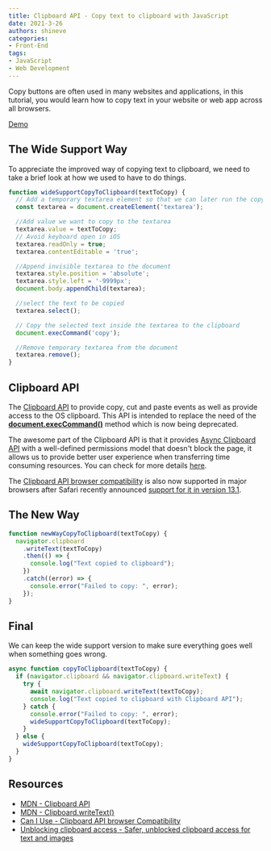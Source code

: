 ```yaml
---
title: Clipboard API - Copy text to clipboard with JavaScript
date: 2021-3-26
authors: shineve
categories:
- Front-End
tags:
- JavaScript
- Web Development
---
```

Copy buttons are often used in many websites and applications, in this tutorial, you would learn how to copy text in your website or web app across all browsers.

[Demo](https://codepen.io/shineve/pen/VwPaPda)

## The Wide Support Way

To appreciate the improved way of copying text to clipboard, we need to take a brief look at how we used to have to do things.

```jsx
function wideSupportCopyToClipboard(textToCopy) {
  // Add a temporary textarea element so that we can later run the copy command
  const textarea = document.createElement('textarea');

  //Add value we want to copy to the textarea
  textarea.value = textToCopy;
  // Avoid keyboard open in iOS
  textarea.readOnly = true;
  textarea.contentEditable = 'true';

  //Append invisible textarea to the document
  textarea.style.position = 'absolute';
  textarea.style.left = '-9999px';
  document.body.appendChild(textarea);

  //select the text to be copied
  textarea.select();

  // Copy the selected text inside the textarea to the clipboard
  document.execCommand('copy');

  //Remove temporary textarea from the document
  textarea.remove();
}
```

<!--truncate-->

## Clipboard API

The [Clipboard API](https://developer.mozilla.org/en-US/docs/Web/API/Clipboard_API) to provide copy, cut and paste events as well as provide access to the OS clipboard. This API is intended to replace the need of the **[document.execCommand()](https://developer.mozilla.org/en-US/docs/Web/API/Document/execCommand)** method which is now being deprecated.

The awesome part of the Clipboard API is that it provides [Async Clipboard API](https://www.w3.org/TR/clipboard-apis/#async-clipboard-api) with a well-defined permissions model that doesn't block the page, it allows us to provide better user experience when transferring time consuming resources. You can check for more details [here](https://blog.alyssaholland.me/how-to-copy-text-to-the-clipboard-using-jsx).

The [Clipboard API browser compatibility](https://caniuse.com/?search=clipboard) is also now supported in major browsers after Safari recently announced [support for it in version 13.1](https://webkit.org/blog/10855/).

## The New Way

```jsx
function newWayCopyToClipboard(textToCopy) {
  navigator.clipboard
    .writeText(textToCopy)
    .then(() => {
      console.log("Text copied to clipboard");
    })
    .catch((error) => {
      console.error("Failed to copy: ", error);
    });
}
```

## Final

We can keep the wide support version to make sure everything goes well when something goes wrong.

```jsx
async function copyToClipboard(textToCopy) {
  if (navigator.clipboard && navigator.clipboard.writeText) {
    try {
      await navigator.clipboard.writeText(textToCopy);
      console.log("Text copied to clipboard with Clipboard API");
    } catch {
      console.error("Failed to copy: ", error);
      wideSupportCopyToClipboard(textToCopy);
    }
  } else {
    wideSupportCopyToClipboard(textToCopy);
  }
}
```

## Resources

- [MDN - Clipboard API](https://developer.mozilla.org/en-US/docs/Web/API/Clipboard_API)
- [MDN - Clipboard.writeText()](https://developer.mozilla.org/en-US/docs/Web/API/Clipboard/writeText)
- [Can I Use - Clipboard API browser Compatibility](https://caniuse.com/?search=clipboard)
- [Unblocking clipboard access - Safer, unblocked clipboard access for text and images](https://web.dev/async-clipboard/)
  